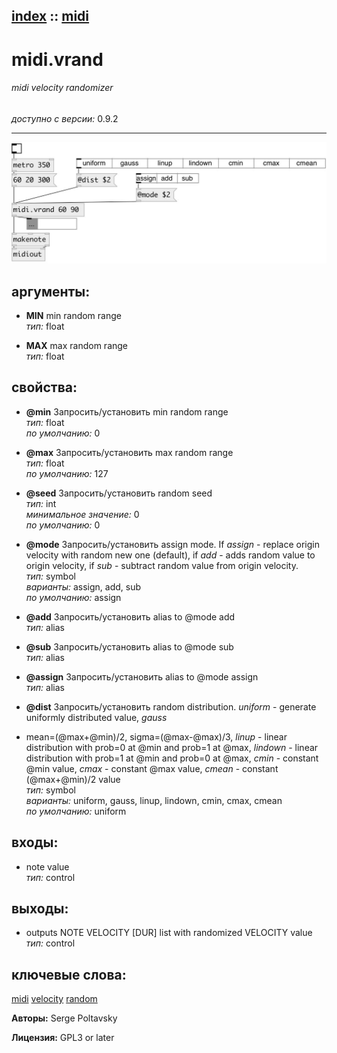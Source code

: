 [index](index.html) :: [midi](category_midi.html)
---

# midi.vrand

###### midi velocity randomizer

*доступно с версии:* 0.9.2

---




[![example](../examples/img/midi.vrand.jpg)](../examples/pd/midi.vrand.pd)



## аргументы:

* **MIN**
min random range<br>
_тип:_ float<br>

* **MAX**
max random range<br>
_тип:_ float<br>





## свойства:

* **@min** 
Запросить/установить min random range<br>
_тип:_ float<br>
_по умолчанию:_ 0<br>

* **@max** 
Запросить/установить max random range<br>
_тип:_ float<br>
_по умолчанию:_ 127<br>

* **@seed** 
Запросить/установить random seed<br>
_тип:_ int<br>
_минимальное значение:_ 0<br>
_по умолчанию:_ 0<br>

* **@mode** 
Запросить/установить assign mode. If *assign* - replace origin velocity with random new one
(default), if *add* - adds random value to origin velocity, if *sub* - subtract
random value from origin velocity.<br>
_тип:_ symbol<br>
_варианты:_ assign, add, sub<br>
_по умолчанию:_ assign<br>

* **@add** 
Запросить/установить alias to @mode add<br>
_тип:_ alias<br>

* **@sub** 
Запросить/установить alias to @mode sub<br>
_тип:_ alias<br>

* **@assign** 
Запросить/установить alias to @mode assign<br>
_тип:_ alias<br>

* **@dist** 
Запросить/установить random distribution. *uniform* - generate uniformly distributed value, *gauss*
- mean=(@max+@min)/2, sigma=(@max-@max)/3, *linup* - linear distribution with
prob=0 at @min and prob=1 at @max, *lindown* - linear distribution with prob=1
at @min and prob=0 at @max, *cmin* - constant @min value, *cmax* - constant
@max value, *cmean* - constant (@max+@min)/2 value<br>
_тип:_ symbol<br>
_варианты:_ uniform, gauss, linup, lindown, cmin, cmax, cmean<br>
_по умолчанию:_ uniform<br>



## входы:

* note value<br>
_тип:_ control



## выходы:

* outputs NOTE VELOCITY [DUR] list with randomized VELOCITY value<br>
_тип:_ control



## ключевые слова:

[midi](keywords/midi.html)
[velocity](keywords/velocity.html)
[random](keywords/random.html)






**Авторы:** Serge Poltavsky




**Лицензия:** GPL3 or later





